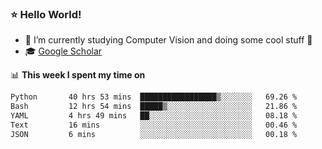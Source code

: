 ### ⭐️ Hello World!

<!--
**hologerry/hologerry** is a ✨ _special_ ✨ repository because its `README.md` (this file) appears on your GitHub profile.

Here are some ideas to get you started:

- 🔭 I’m currently working and studying on Computer Vision
- 🌱 I’m currently learning at Peking University
- 💬 Ask me about 
- 📫 How to reach me: E-mail
- 😄 Pronouns: he/his
- ⚡ Fun fact: Music is the Power
-->


- 🔭 I’m currently studying Computer Vision and doing some cool stuff 🤖
- 🎓 [Google Scholar](https://scholar.google.com/citations?user=3ykqW9wAAAAJ&hl=en)


📊 **This week I spent my time on**

<!--START_SECTION:waka-->

```txt
Python       40 hrs 53 mins  █████████████████▒░░░░░░░   69.26 %
Bash         12 hrs 54 mins  █████▒░░░░░░░░░░░░░░░░░░░   21.86 %
YAML         4 hrs 49 mins   ██░░░░░░░░░░░░░░░░░░░░░░░   08.18 %
Text         16 mins         ░░░░░░░░░░░░░░░░░░░░░░░░░   00.46 %
JSON         6 mins          ░░░░░░░░░░░░░░░░░░░░░░░░░   00.18 %
```

<!--END_SECTION:waka-->
